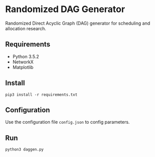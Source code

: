 # Randomized DAG Generator
Randomized Direct Acyclic Graph (DAG) generator for scheduling and allocation research.

## Requirements
- Python 3.5.2
- NetworkX
- Matplotlib

## Install
`pip3 install -r requirements.txt`


## Configuration
Use the configuration file `config.json` to config parameters.

## Run
`python3 daggen.py`
